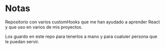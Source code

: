# Notas

Repositorio con varios customHooks que me han ayudado a aprender React y que uso en varios de mis proyectos.

Los guardo en este repo para tenerlos a mano y para cualuier persona que le puedan servir.
